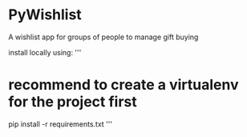 # PyWishlist
A wishlist app for groups of people to manage gift buying

install locally using:
'''
# recommend to create a virtualenv for the project first
pip install -r requirements.txt
'''